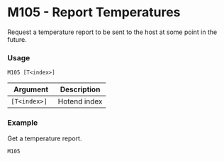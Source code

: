 <!--
Copyright (C) 2016,2017  Kevin O'Connor <kevin@koconnor.net>

This file may be distributed under the terms of the GNU GPLv3 license.

based on Marlin Firmware Documentation.
Copyright (C) 2016, 2017 MarlinFirmware [https://github.com/MarlinFirmware/Marlin]
-->

# M105 - Report Temperatures

Request a temperature report to be sent to the host at some point in the future.


### Usage

``` M105 [T<index>] ```

| Argument          | Description  |
| ----------------- | ------------ |
| ```[T<index>] ``` | Hotend index |


### Example

Get a temperature report.

```
M105
```